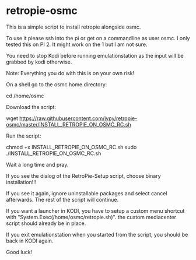 # retropie-osmc
This is a simple script to install retropie alongside osmc.

To use it please ssh into the pi or get on a commandline as user osmc.
I only tested this on PI 2. It might work on the 1 but I am not sure.

You need to stop Kodi before running emulationstation as the input will be grabbed by kodi otherwise.

Note: Everything you do with this is on your own risk!

On a shell go to the osmc home directory:

cd /home/osmc

Download the script:

wget https://raw.githubusercontent.com/jypy/retropie-osmc/master/INSTALL_RETROPIE_ON_OSMC_RC.sh

Run the script:

chmod +x INSTALL_RETROPIE_ON_OSMC_RC.sh
sudo ./INSTALL_RETROPIE_ON_OSMC_RC.sh

Wait a long time and pray.

If you see the dialog of the RetroPie-Setup script,
choose binary installation!!!

If you see it again, ignore uninstallable packages and select cancel afterwards. The rest of the script will continue.

If you want a launcher in KODI, you have to setup a custom menu shortcut with "System.Exec(/home/osmc/retropie.sh)".
the custom mediacenter script should already be in place.

If you exit emulationstation when you started from the script, you should be back in KODI again.

Good luck!
